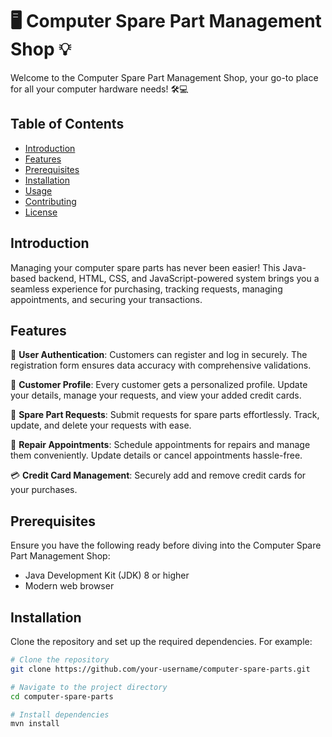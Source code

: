 # 🖥️ Computer Spare Part Management Shop 💡

Welcome to the Computer Spare Part Management Shop, your go-to place for all your computer hardware needs! 🛠️💻

## Table of Contents
- [Introduction](#introduction)
- [Features](#features)
- [Prerequisites](#prerequisites)
- [Installation](#installation)
- [Usage](#usage)
- [Contributing](#contributing)
- [License](#license)

## Introduction

Managing your computer spare parts has never been easier! This Java-based backend, HTML, CSS, and JavaScript-powered system brings you a seamless experience for purchasing, tracking requests, managing appointments, and securing your transactions.

## Features

🔐 **User Authentication**: Customers can register and log in securely. The registration form ensures data accuracy with comprehensive validations.

👤 **Customer Profile**: Every customer gets a personalized profile. Update your details, manage your requests, and view your added credit cards.

💼 **Spare Part Requests**: Submit requests for spare parts effortlessly. Track, update, and delete your requests with ease.

🔧 **Repair Appointments**: Schedule appointments for repairs and manage them conveniently. Update details or cancel appointments hassle-free.

💳 **Credit Card Management**: Securely add and remove credit cards for your purchases.

## Prerequisites

Ensure you have the following ready before diving into the Computer Spare Part Management Shop:

- Java Development Kit (JDK) 8 or higher
- Modern web browser

## Installation

Clone the repository and set up the required dependencies. For example:

```bash
# Clone the repository
git clone https://github.com/your-username/computer-spare-parts.git

# Navigate to the project directory
cd computer-spare-parts

# Install dependencies
mvn install
